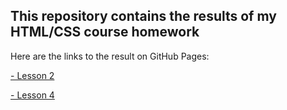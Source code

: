 <h2> This repository contains the results of my HTML/CSS course homework </h2>
Here are the links to the result on GitHub Pages:

[- Lesson 2](https://greenfest.github.io/html-css/lesson2/index.html)

[- Lesson 4](https://greenfest.github.io/html-css/lesson4/index.html)